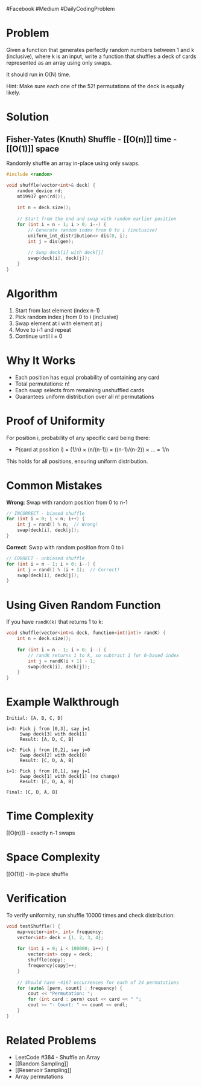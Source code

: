 #Facebook #Medium #DailyCodingProblem 
# Problem

Given a function that generates perfectly random numbers between 1 and k (inclusive), where k is an input, write a function that shuffles a deck of cards represented as an array using only swaps.

It should run in O(N) time.

Hint: Make sure each one of the 52! permutations of the deck is equally likely.
# Solution

## Fisher-Yates (Knuth) Shuffle - [[O(n)]] time - [[O(1)]] space

Randomly shuffle an array in-place using only swaps.

```cpp
#include <random>

void shuffle(vector<int>& deck) {
    random_device rd;
    mt19937 gen(rd());
    
    int n = deck.size();
    
    // Start from the end and swap with random earlier position
    for (int i = n - 1; i > 0; i--) {
        // Generate random index from 0 to i (inclusive)
        uniform_int_distribution<> dis(0, i);
        int j = dis(gen);
        
        // Swap deck[i] with deck[j]
        swap(deck[i], deck[j]);
    }
}
```

# Algorithm

1. Start from last element (index n-1)
2. Pick random index j from 0 to i (inclusive)
3. Swap element at i with element at j
4. Move to i-1 and repeat
5. Continue until i = 0

# Why It Works

- Each position has equal probability of containing any card
- Total permutations: n!
- Each swap selects from remaining unshuffled cards
- Guarantees uniform distribution over all n! permutations

# Proof of Uniformity

For position i, probability of any specific card being there:
- P(card at position i) = (1/n) × (n/(n-1)) × ((n-1)/(n-2)) × ... = 1/n

This holds for all positions, ensuring uniform distribution.

# Common Mistakes

**Wrong**: Swap with random position from 0 to n-1
```cpp
// INCORRECT - biased shuffle
for (int i = 0; i < n; i++) {
    int j = rand() % n;  // Wrong!
    swap(deck[i], deck[j]);
}
```

**Correct**: Swap with random position from 0 to i
```cpp
// CORRECT - unbiased shuffle
for (int i = n - 1; i > 0; i--) {
    int j = rand() % (i + 1);  // Correct!
    swap(deck[i], deck[j]);
}
```

# Using Given Random Function

If you have `randK(k)` that returns 1 to k:

```cpp
void shuffle(vector<int>& deck, function<int(int)> randK) {
    int n = deck.size();
    
    for (int i = n - 1; i > 0; i--) {
        // randK returns 1 to k, so subtract 1 for 0-based index
        int j = randK(i + 1) - 1;
        swap(deck[i], deck[j]);
    }
}
```

# Example Walkthrough

```
Initial: [A, B, C, D]

i=3: Pick j from [0,3], say j=1
     Swap deck[3] with deck[1]
     Result: [A, D, C, B]

i=2: Pick j from [0,2], say j=0
     Swap deck[2] with deck[0]
     Result: [C, D, A, B]

i=1: Pick j from [0,1], say j=1
     Swap deck[1] with deck[1] (no change)
     Result: [C, D, A, B]

Final: [C, D, A, B]
```

# Time Complexity

[[O(n)]] - exactly n-1 swaps

# Space Complexity

[[O(1)]] - in-place shuffle

# Verification

To verify uniformity, run shuffle 10000 times and check distribution:

```cpp
void testShuffle() {
    map<vector<int>, int> frequency;
    vector<int> deck = {1, 2, 3, 4};
    
    for (int i = 0; i < 100000; i++) {
        vector<int> copy = deck;
        shuffle(copy);
        frequency[copy]++;
    }
    
    // Should have ~4167 occurrences for each of 24 permutations
    for (auto& [perm, count] : frequency) {
        cout << "Permutation: ";
        for (int card : perm) cout << card << " ";
        cout << "- Count: " << count << endl;
    }
}
```

# Related Problems

- LeetCode #384 - Shuffle an Array
- [[Random Sampling]]
- [[Reservoir Sampling]]
- Array permutations
